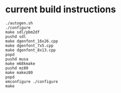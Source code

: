 # current build instructions

```
./autogen.sh
./configure
make sdl/pbm2df
pushd sdl
make dgenfont_16x26.cpp
make dgenfont_7x5.cpp
make dgenfont_8x13.cpp
popd
pushd musa
make m68kmake
pushd mz80
make makez80
popd
emconfigure ./configure
make
```

